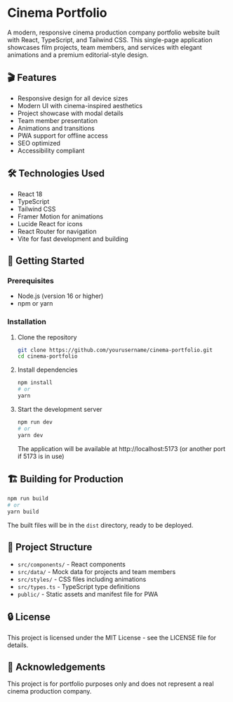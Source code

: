 # Cinema Portfolio

A modern, responsive cinema production company portfolio website built with React, TypeScript, and Tailwind CSS. This single-page application showcases film projects, team members, and services with elegant animations and a premium editorial-style design.

## 🎬 Features

- Responsive design for all device sizes
- Modern UI with cinema-inspired aesthetics
- Project showcase with modal details
- Team member presentation
- Animations and transitions
- PWA support for offline access
- SEO optimized
- Accessibility compliant

## 🛠️ Technologies Used

- React 18
- TypeScript
- Tailwind CSS
- Framer Motion for animations
- Lucide React for icons
- React Router for navigation
- Vite for fast development and building

## 🚀 Getting Started

### Prerequisites

- Node.js (version 16 or higher)
- npm or yarn

### Installation

1. Clone the repository
   ```bash
   git clone https://github.com/yourusername/cinema-portfolio.git
   cd cinema-portfolio
   ```

2. Install dependencies
   ```bash
   npm install
   # or
   yarn
   ```

3. Start the development server
   ```bash
   npm run dev
   # or
   yarn dev
   ```
   The application will be available at http://localhost:5173 (or another port if 5173 is in use)

## 🏗️ Building for Production

```bash
npm run build
# or
yarn build
```

The built files will be in the `dist` directory, ready to be deployed.

## 📝 Project Structure

- `src/components/` - React components
- `src/data/` - Mock data for projects and team members
- `src/styles/` - CSS files including animations
- `src/types.ts` - TypeScript type definitions
- `public/` - Static assets and manifest file for PWA

## 🔒 License

This project is licensed under the MIT License - see the LICENSE file for details.

## 🙏 Acknowledgements

This project is for portfolio purposes only and does not represent a real cinema production company.
